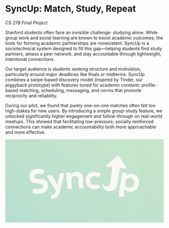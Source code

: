 # SyncUp: Match, Study, Repeat
*CS 278 Final Project*

Stanford students often face an invisible challenge: studying alone. While group work and social learning are known to boost academic outcomes, the tools for forming academic partnerships are nonexistent. SyncUp is a sociotechnical system designed to fill this gap—helping students find study partners, amass a peer network, and stay accountable through lightweight, intentional connections.

Our target audience is students seeking structure and motivation, particularly around major deadlines like finals or midterms. SyncUp combines a swipe-based discovery model (inspired by Tinder, our piggyback prototype) with features tuned for academic contexts: profile-based matching, scheduling, messaging, and norms that promote reciprocity and reliability.

During our pilot, we found that purely one-on-one matches often felt too high-stakes for new users. By introducing a simple group-study feature, we unlocked significantly higher engagement and follow-through on real-world meetups. This showed that facilitating low-pressure, socially reinforced connections can make academic accountability both more approachable and more effective.

[![Watch the demo](images/logo.png)](https://drive.google.com/file/d/1ckzARhFVm-Y4sLhnfFFRLH2NFjnR2l_b/view?usp=sharing)
